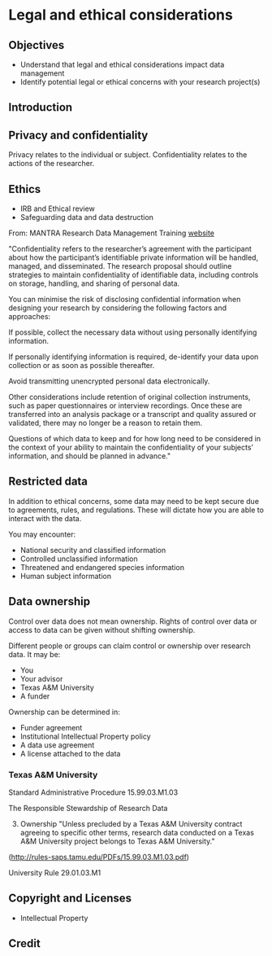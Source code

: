 # Legal and ethical considerations
## Objectives
- Understand that legal and ethical considerations impact data management
- Identify potential legal or ethical concerns with your research project(s)

## Introduction


## Privacy and confidentiality
Privacy relates to the individual or subject. Confidentiality relates to the actions of the researcher.

## Ethics
- IRB and Ethical review
- Safeguarding data and data destruction

From: MANTRA Research Data Management Training [website](http://datalib.edina.ac.uk/mantra/)

"Confidentiality refers to the researcher’s agreement with the participant about how the participant’s identifiable private information will be handled, managed, and disseminated. The research proposal should outline strategies to maintain confidentiality of identifiable data, including controls on storage, handling, and sharing of personal data.

You can minimise the risk of disclosing confidential information when designing your research by considering the following factors and approaches:

If possible, collect the necessary data without using personally identifying information.

If personally identifying information is required, de-identify your data upon collection or as soon as possible thereafter.

Avoid transmitting unencrypted personal data electronically.

Other considerations include retention of original collection instruments, such as paper questionnaires or interview recordings. Once these are transferred into an analysis package or a transcript and quality assured or validated, there may no longer be a reason to retain them. 

Questions of which data to keep and for how long need to be considered in the context of your ability to maintain the confidentiality of your subjects’ information, and should be planned in advance."


## Restricted data
In addition to ethical concerns, some data may need to be kept secure due to agreements, rules, and regulations. These will dictate how you are able to interact with the data.

You may encounter:

- National security and classified information
- Controlled unclassified information
- Threatened and endangered species information
- Human subject information

 
## Data ownership
Control over data does not mean ownership. Rights of control over data or access to data can be given without shifting ownership.

Different people or groups can claim control or ownership over research data. It may be:

- You
- Your advisor
- Texas A&M University
- A funder 

Ownership can be determined in:

- Funder agreement
- Institutional Intellectual Property policy
- A data use agreement
- A license attached to the data


### Texas A&M University 
Standard Administrative Procedure 15.99.03.M1.03 

The Responsible Stewardship of Research Data

3. Ownership
"Unless precluded by a Texas A&M University contract agreeing to specific other terms, research data conducted on a Texas A&M University project belongs to Texas A&M University."

(http://rules-saps.tamu.edu/PDFs/15.99.03.M1.03.pdf)

University Rule 29.01.03.M1


## Copyright and Licenses
- Intellectual Property

## Credit
